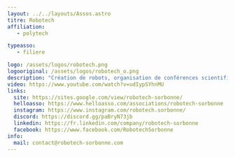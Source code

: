```yaml
---
layout: ../../layouts/Assos.astro
titre: Robotech
affiliation: 
   - polytech

typeasso: 
   - filiere

logo: /assets/logos/robotech.png
logooriginal: /assets/logos/robotech_o.png
description: "Création de robots, organisation de conférences scientifiques, rencontres de professionnels ou encore activités éducatives, Robotech s’adresse à tous les passionnés de technologies."
video: https://www.youtube.com/watch?v=udIypSYhnMU
links:
  site: https://sites.google.com/view/robotech-sorbonne/
  helloasso: https://www.helloasso.com/associations/robotech-sorbonne
  instagram: https://www.instagram.com/robotech.sorbonne/
  discord: https://discord.gg/paBryN73jb
  linkedin: https://fr.linkedin.com/company/robotech-sorbonne
  facebook: https://www.facebook.com/RobotechSorbonne
info:
  mail: contact@robotech-sorbonne.com
---
```

